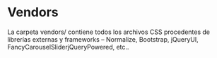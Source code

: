 # Vendors

La carpeta vendors/ contiene todos los archivos CSS procedentes de librerías externas y frameworks – Normalize, Bootstrap, jQueryUI, FancyCarouselSliderjQueryPowered, etc..